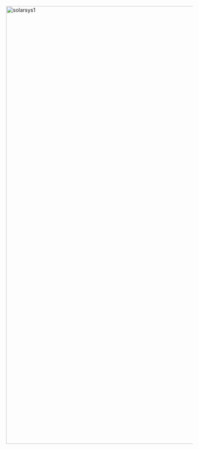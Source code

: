 <img width="1183" alt="solarsys1" src="https://github.com/user-attachments/assets/7a9bd4b8-480b-49fa-baa2-eae1ebe22d46">
